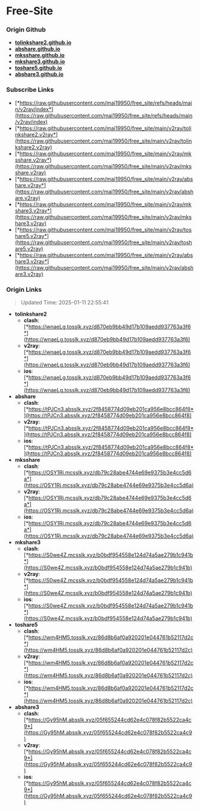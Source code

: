 # Free-Site

### Origin Github

- [**tolinkshare2.github.io**](https://github.com/tolinkshare2/tolinkshare2.github.io)
- [**abshare.github.io**](https://github.com/abshare/abshare.github.io)
- [**mksshare.github.io**](https://github.com/mksshare/mksshare.github.io)
- [**mkshare3.github.io**](https://github.com/mkshare3/mkshare3.github.io)
- [**toshare5.github.io**](https://github.com/toshare5/toshare5.github.io)
- [**abshare3.github.io**](https://github.com/abshare3/abshare3.github.io)

### Subscribe Links

- [*https://raw.githubusercontent.com/mai19950/free_site/refs/heads/main/v2ray/index*](https://raw.githubusercontent.com/mai19950/free_site/refs/heads/main/v2ray/index)
- [*https://raw.githubusercontent.com/mai19950/free_site/main/v2ray/tolinkshare2.v2ray*](https://raw.githubusercontent.com/mai19950/free_site/main/v2ray/tolinkshare2.v2ray)
- [*https://raw.githubusercontent.com/mai19950/free_site/main/v2ray/mksshare.v2ray*](https://raw.githubusercontent.com/mai19950/free_site/main/v2ray/mksshare.v2ray)
- [*https://raw.githubusercontent.com/mai19950/free_site/main/v2ray/abshare.v2ray*](https://raw.githubusercontent.com/mai19950/free_site/main/v2ray/abshare.v2ray)
- [*https://raw.githubusercontent.com/mai19950/free_site/main/v2ray/mkshare3.v2ray*](https://raw.githubusercontent.com/mai19950/free_site/main/v2ray/mkshare3.v2ray)
- [*https://raw.githubusercontent.com/mai19950/free_site/main/v2ray/toshare5.v2ray*](https://raw.githubusercontent.com/mai19950/free_site/main/v2ray/toshare5.v2ray)
- [*https://raw.githubusercontent.com/mai19950/free_site/main/v2ray/abshare3.v2ray*](https://raw.githubusercontent.com/mai19950/free_site/main/v2ray/abshare3.v2ray)

### Origin Links

> Updated Time: 2025-01-11 22:55:41

- **tolinkshare2**
  - **clash**: [*https://wnaeLg.tosslk.xyz/d870eb9bb49d17b109aedd937763a3f6*](https://wnaeLg.tosslk.xyz/d870eb9bb49d17b109aedd937763a3f6)
  - **v2ray**: [*https://wnaeLg.tosslk.xyz/d870eb9bb49d17b109aedd937763a3f6*](https://wnaeLg.tosslk.xyz/d870eb9bb49d17b109aedd937763a3f6)
  - **ios**: [*https://wnaeLg.tosslk.xyz/d870eb9bb49d17b109aedd937763a3f6*](https://wnaeLg.tosslk.xyz/d870eb9bb49d17b109aedd937763a3f6)
- **abshare**
  - **clash**: [*https://tPJCn3.absslk.xyz/2f8458774d09eb201ca956e8bcc864f8*](https://tPJCn3.absslk.xyz/2f8458774d09eb201ca956e8bcc864f8)
  - **v2ray**: [*https://tPJCn3.absslk.xyz/2f8458774d09eb201ca956e8bcc864f8*](https://tPJCn3.absslk.xyz/2f8458774d09eb201ca956e8bcc864f8)
  - **ios**: [*https://tPJCn3.absslk.xyz/2f8458774d09eb201ca956e8bcc864f8*](https://tPJCn3.absslk.xyz/2f8458774d09eb201ca956e8bcc864f8)
- **mksshare**
  - **clash**: [*https://OSY1Rj.mcsslk.xyz/db79c28abe4744e69e9375b3e4cc5d6a*](https://OSY1Rj.mcsslk.xyz/db79c28abe4744e69e9375b3e4cc5d6a)
  - **v2ray**: [*https://OSY1Rj.mcsslk.xyz/db79c28abe4744e69e9375b3e4cc5d6a*](https://OSY1Rj.mcsslk.xyz/db79c28abe4744e69e9375b3e4cc5d6a)
  - **ios**: [*https://OSY1Rj.mcsslk.xyz/db79c28abe4744e69e9375b3e4cc5d6a*](https://OSY1Rj.mcsslk.xyz/db79c28abe4744e69e9375b3e4cc5d6a)
- **mkshare3**
  - **clash**: [*https://S0we4Z.mcsslk.xyz/b0bdf954558e124d74a5ae279b1c941b*](https://S0we4Z.mcsslk.xyz/b0bdf954558e124d74a5ae279b1c941b)
  - **v2ray**: [*https://S0we4Z.mcsslk.xyz/b0bdf954558e124d74a5ae279b1c941b*](https://S0we4Z.mcsslk.xyz/b0bdf954558e124d74a5ae279b1c941b)
  - **ios**: [*https://S0we4Z.mcsslk.xyz/b0bdf954558e124d74a5ae279b1c941b*](https://S0we4Z.mcsslk.xyz/b0bdf954558e124d74a5ae279b1c941b)
- **toshare5**
  - **clash**: [*https://wm4HM5.tosslk.xyz/86d8b6af0a920201e044761b52117d2c*](https://wm4HM5.tosslk.xyz/86d8b6af0a920201e044761b52117d2c)
  - **v2ray**: [*https://wm4HM5.tosslk.xyz/86d8b6af0a920201e044761b52117d2c*](https://wm4HM5.tosslk.xyz/86d8b6af0a920201e044761b52117d2c)
  - **ios**: [*https://wm4HM5.tosslk.xyz/86d8b6af0a920201e044761b52117d2c*](https://wm4HM5.tosslk.xyz/86d8b6af0a920201e044761b52117d2c)
- **abshare3**
  - **clash**: [*https://Gy95hM.absslk.xyz/05f655244cd62e4c078f82b5522ca4c9*](https://Gy95hM.absslk.xyz/05f655244cd62e4c078f82b5522ca4c9)
  - **v2ray**: [*https://Gy95hM.absslk.xyz/05f655244cd62e4c078f82b5522ca4c9*](https://Gy95hM.absslk.xyz/05f655244cd62e4c078f82b5522ca4c9)
  - **ios**: [*https://Gy95hM.absslk.xyz/05f655244cd62e4c078f82b5522ca4c9*](https://Gy95hM.absslk.xyz/05f655244cd62e4c078f82b5522ca4c9)

